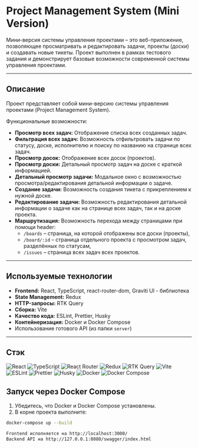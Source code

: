 # Project Management System (Mini Version)

Мини-версия системы управления проектами – это веб-приложение, позволяющее просматривать и редактировать задачи, проекты (доски) и создавать новые тикеты. Проект выполнен в рамках тестового задания и демонстрирует базовые возможности современной системы управления проектами.

---

## Описание

Проект представляет собой мини-версию системы управления проектами (Project Management System).

Функциональные возможности:

- **Просмотр всех задач:** Отображение списка всех созданных задач.
- **Фильтрация всех задач:** Возможность отфильтровать задачи по статусу, доске, исполнителю и поиску по названию на странице всех задач.
- **Просмотр досок:** Отображение всех досок (проектов).
- **Просмотр доски:** Детальный просмотр задач на доске с краткой информацией.
- **Детальный просмотр задачи:** Модальное окно с возможностью просмотра/редактирования детальной информации о задаче.
- **Создание задачи:** Возможность создания тикета с прикреплением к нужной доске.
- **Редактирование задачи:** Возможность редактирования детальной информации о задаче как на странице всех задач, так и на доске проекта.
- **Маршрутизация:** Возможность перехода между страницами при помощи header:
  - `/boards` – cтраница, на которой отображены все доски (проекты),
  - `/board/:id` – cтраница отдельного проекта с просмотром задач, разделённых по статусам,
  - `/issues` – страница всех задач всех проектов.

---

## Используемые технологии

- **Frontend:** React, TypeScript, react-router-dom, Graviti UI - библиотека
- **State Management:** Redux 
- **HTTP-запросы:** RTK Query
- **Сборка:** Vite 
- **Качество кода:** ESLint, Prettier, Husky
- **Контейнеризация:** Docker и Docker Compose
- Использование готового API (из папки `server`)

---

## Стэк
  ![React](https://img.shields.io/badge/React-61DAFB?logo=react&logoColor=000&style=plastic)
  ![TypeScript](https://img.shields.io/badge/TypeScript-3178C6?logo=typescript&logoColor=fff&style=plastic)
  ![React Router](https://img.shields.io/badge/react--router--dom-CA4245?logo=react-router&logoColor=fff&style=plastic)
  ![Redux](https://img.shields.io/badge/Redux-764ABC?logo=redux&logoColor=fff&style=plastic)
  ![RTK Query](https://img.shields.io/badge/RTK_Query-764ABC?logo=redux&logoColor=fff&style=plastic)
  ![Vite](https://img.shields.io/badge/Vite-B73BFE?logo=vite&logoColor=FFD62E&style=plastic)
  ![ESLint](https://img.shields.io/badge/ESLint-4B3263?logo=eslint&logoColor=fff&style=plastic)
  ![Prettier](https://img.shields.io/badge/Prettier-F7B93E?logo=prettier&logoColor=000&style=plastic)
  ![Husky](https://img.shields.io/badge/Husky-000?logo=husky&logoColor=fff&style=plastic)
  ![Docker](https://img.shields.io/badge/Docker-2496ED?logo=docker&logoColor=fff&style=plastic)
  ![Docker Compose](https://img.shields.io/badge/Docker_Compose-2496ED?logo=docker&logoColor=fff&style=plastic)

## Запуск через Docker Compose

1. Убедитесь, что Docker и Docker Compose установлены.
2. В корне проекта выполните:

 ```bash
docker-compose up --build

Frontend исполняется на http://localhost:3000/
Backend API на http://127.0.0.1:8080/swagger/index.html


